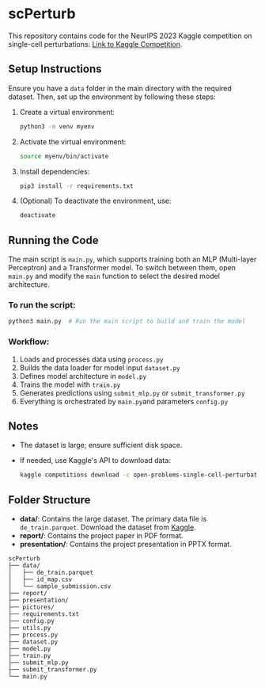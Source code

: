 # scPerturb

This repository contains code for the NeurIPS 2023 Kaggle competition on single-cell perturbations: [Link to Kaggle Competition](https://www.kaggle.com/competitions/open-problems-single-cell-perturbations/overview).

## Setup Instructions

Ensure you have a `data` folder in the main directory with the required dataset. Then, set up the environment by following these steps:

1. Create a virtual environment:

    ```bash
    python3 -m venv myenv
    ```

2. Activate the virtual environment:

    ```bash
    source myenv/bin/activate
    ```

3. Install dependencies:

    ```bash
    pip3 install -r requirements.txt
    ```

4. (Optional) To deactivate the environment, use:

    ```bash
    deactivate
    ```

## Running the Code

The main script is `main.py`, which supports training both an MLP (Multi-layer Perceptron) and a Transformer model. To switch between them, open `main.py` and modify the `main` function to select the desired model architecture.

### To run the script:

```bash
python3 main.py  # Run the main script to build and train the model
```

### Workflow:
1. Loads and processes data using `process.py`
2. Builds the data loader for model input `dataset.py`
3. Defines model architecture in `model.py`
4. Trains the model with `train.py`
5. Generates predictions using `submit_mlp.py` or `submit_transformer.py`
6. Everything is orchestrated by `main.py`and parameters `config.py`

## Notes
- The dataset is large; ensure sufficient disk space.
- If needed, use Kaggle's API to download data:

    ```bash
    kaggle competitions download -c open-problems-single-cell-perturbations
    ```

## Folder Structure

- **data/**: Contains the large dataset. The primary data file is `de_train.parquet`. Download the dataset from [Kaggle](https://www.kaggle.com/competitions/open-problems-single-cell-perturbations/data).
- **report/**: Contains the project paper in PDF format.
- **presentation/**: Contains the project presentation in PPTX format.

```
scPerturb
├── data/
│   ├── de_train.parquet
│   ├── id_map.csv
│   └── sample_submission.csv
├── report/
├── presentation/
├── pictures/
├── requirements.txt  
├── config.py 
├── utils.py              
├── process.py
├── dataset.py
├── model.py
├── train.py
├── submit_mlp.py
├── submit_transformer.py
└── main.py  
```